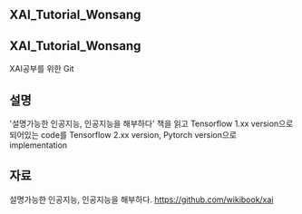 ## XAI_Tutorial_Wonsang


## XAI_Tutorial_Wonsang
XAI공부를 위한 Git

## 설명
'설명가능한 인공지능, 인공지능을 해부하다' 책을 읽고
Tensorflow 1.xx version으로 되어있는 code를 Tensorflow 2.xx version, Pytorch version으로 implementation 

## 자료
설명가능한 인공지능, 인공지능을 해부하다. https://github.com/wikibook/xai
